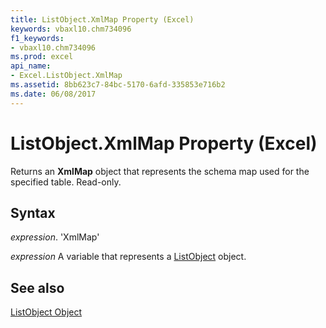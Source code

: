 ```yaml
---
title: ListObject.XmlMap Property (Excel)
keywords: vbaxl10.chm734096
f1_keywords:
- vbaxl10.chm734096
ms.prod: excel
api_name:
- Excel.ListObject.XmlMap
ms.assetid: 8bb623c7-84bc-5170-6afd-335853e716b2
ms.date: 06/08/2017
---
```



# ListObject.XmlMap Property (Excel)

Returns an  **XmlMap** object that represents the schema map used for the specified table. Read-only.


## Syntax

 _expression_. 'XmlMap'

 _expression_ A variable that represents a [ListObject](./Excel.ListObject.md) object.


## See also


[ListObject Object](Excel.ListObject.md)

